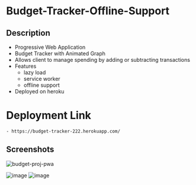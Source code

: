 # Budget-Tracker-Offline-Support


## Description
 - Progressive Web Application
 - Budget Tracker with Animated Graph
 - Allows client to manage spending by adding or subtracting transactions
 - Features 
    - lazy load
    - service worker
    - offline support
 - Deployed on heroku


# Deployment Link
    - https://budget-tracker-222.herokuapp.com/


## Screenshots

![budget-proj-pwa](https://user-images.githubusercontent.com/90432404/154777472-a5a499f5-f107-4294-b628-d088f30bc9b7.gif)

![image](https://user-images.githubusercontent.com/90432404/154777076-1b66bb68-eb00-44d2-a1bd-e40230ffcfa8.png)
![image](https://user-images.githubusercontent.com/90432404/154777437-48907712-5826-4d66-9bde-7ab58af8f2cb.png)

